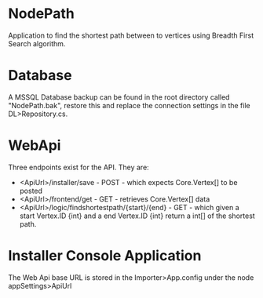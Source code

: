 <h1>NodePath</h1>

Application to find the shortest path between to vertices using Breadth First Search algorithm.

<h1>Database </h1>

A MSSQL Database backup can be found in the root directory called "NodePath.bak", restore this and replace the connection settings in the file DL&gt;Repository.cs.

<h1>WebApi</h1>

Three endpoints exist for the API. They are:
<ul>
<li>&lt;ApiUrl&gt;/installer/save - POST - which expects Core.Vertex[] to be posted</li>
<li>&lt;ApiUrl&gt;/frontend/get - GET - retrieves Core.Vertex[] data</li>
<li>&lt;ApiUrl&gt;/logic/findshortestpath/{start}/{end} - GET - which given a start Vertex.ID {int} and a end Vertex.ID {int} return a int[] of the shortest path.</li>
</ul>
<h1>Installer Console Application</h1>

The Web Api base URL is stored in the Importer&gt;App.config under the node appSettings&gt;ApiUrl